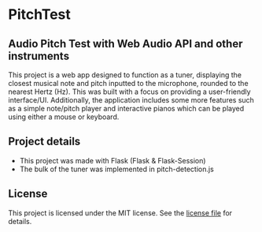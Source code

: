 # PitchTest

## Audio Pitch Test with Web Audio API and other instruments

This project is a web app designed to function as a tuner, displaying the closest musical note and pitch inputted to the microphone, rounded to the nearest Hertz (Hz). This was built with a focus on providing a user-friendly interface/UI. Additionally, the application includes some more features such as a simple note/pitch player and interactive pianos which can be played using either a mouse or keyboard.

## Project details
* This project was made with Flask (Flask & Flask-Session)
* The bulk of the tuner was implemented in pitch-detection.js

## License
This project is licensed under the MIT license.
See the [license file](/LICENSE) for details.
